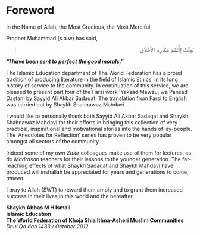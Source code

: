 Foreword
========

In the Name of Allah, the Most Gracious, the Most Merciful

Prophet Muhammad (s.a.w) has said,

<blockquote dir="rtl">
  <p>
بُعِثْتُ لِأُتَمِّمَ مَكَارِمَ الأَخْلاَقِ
  </p>
</blockquote>

***“I have been sent to perfect the good morals.”***

The Islamic Education department of The World Federation has a proud
tradition of producing literature in the field of Islamic Ethics, in its
long history of service to the community. In continuation of this
service, we are pleased to present part four of the Farsi work ‘Yaksad
Mawzu, wa Pansad Dastan’ by Sayyid Ali Akbar Sadaqat. The translation
from Farsi to English was carried out by Shaykh Shahnawaz Mahdavi.

I would like to personally thank both Sayyid Ali Akbar Sadaqat and
Shaykh Shahnawaz Mahdavi for their efforts in bringing this collection
of very practical, inspirational and motivational stories into the hands
of lay-people. The ‘Anecdotes for Reflection’ series has proven to be
very popular amongst all sectors of the community.

Indeed some of my own *Zakir* colleagues make use of them for lectures,
as do *Madrasah* teachers for their lessons to the younger generation.
The far-reaching effects of what Shaykh Sadaqat and Shaykh Mahdavi have
produced will inshallah be appreciated for years and generations to
come, *ameen.*

I pray to Allah (SWT) to reward them amply and to grant them increased
success in their lives in this world and the hereafter.

**Shaykh Abbas M H Ismail**  
**Islamic Education**  
**The World Federation of Khoja Shia Ithna-Asheri Muslim Communities**  
*Dhul Qa'dah 1433 / October 2012*


